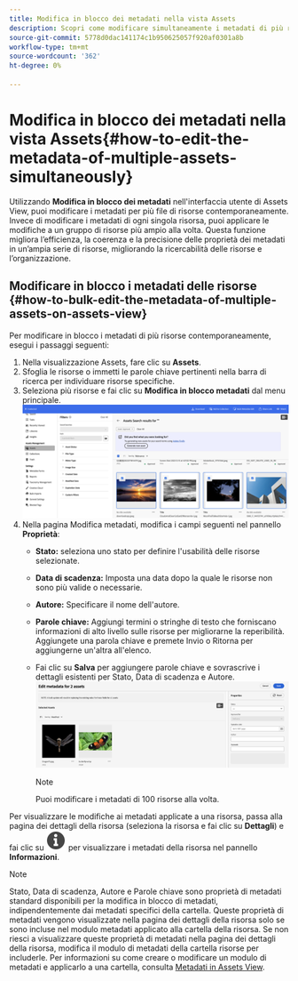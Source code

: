 ```yaml
---
title: Modifica in blocco dei metadati nella vista Assets
description: Scopri come modificare simultaneamente i metadati di più risorse disponibili nella visualizzazione Assets.
source-git-commit: 5778d0dac141174c1b950625057f920af0301a8b
workflow-type: tm+mt
source-wordcount: '362'
ht-degree: 0%

---
```


# Modifica in blocco dei metadati nella vista Assets{#how-to-edit-the-metadata-of-multiple-assets-simultaneously}

Utilizzando **Modifica in blocco dei metadati** nell&#39;interfaccia utente di Assets View, puoi modificare i metadati per più file di risorse contemporaneamente. Invece di modificare i metadati di ogni singola risorsa, puoi applicare le modifiche a un gruppo di risorse più ampio alla volta. Questa funzione migliora l’efficienza, la coerenza e la precisione delle proprietà dei metadati in un’ampia serie di risorse, migliorando la ricercabilità delle risorse e l’organizzazione.

## Modificare in blocco i metadati delle risorse {#how-to-bulk-edit-the-metadata-of-multiple-assets-on-assets-view}

Per modificare in blocco i metadati di più risorse contemporaneamente, esegui i passaggi seguenti:

1. Nella visualizzazione Assets, fare clic su **Assets**.
1. Sfoglia le risorse o immetti le parole chiave pertinenti nella barra di ricerca per individuare risorse specifiche.
1. Seleziona più risorse e fai clic su **Modifica in blocco metadati** dal menu principale.
   ![modifica in blocco dei metadati](/help/assets/assets/bulk-metadata-edit.png)
1. Nella pagina Modifica metadati, modifica i campi seguenti nel pannello **Proprietà**:
   * **Stato:** seleziona uno stato per definire l&#39;usabilità delle risorse selezionate.
   * **Data di scadenza:** Imposta una data dopo la quale le risorse non sono più valide o necessarie.
   * **Autore:** Specificare il nome dell&#39;autore.
   * **Parole chiave:** Aggiungi termini o stringhe di testo che forniscano informazioni di alto livello sulle risorse per migliorarne la reperibilità. Aggiungete una parola chiave e premete Invio o Ritorna per aggiungerne un&#39;altra all&#39;elenco.
     <!-- * **Tags:** Click ![tags icon](/help/assets/assets/tags-icon.svg) to select tags from the available options. Tags provide more specific information about the assets and enhances their discoverability. Tags already applied to the selected assets are only displayed in the **Properties** panel. If you cannot find the relevant tags, create the tags and assign them to the selected assets. See [Manage tags in Assets view](/help/assets/tagging-management-assets-view.md) for details.-->
   * Fai clic su **Salva** per aggiungere parole chiave e <!-- Tags while--> sovrascrive i dettagli esistenti per Stato, Data di scadenza e Autore.
     ![save-bulk-metadata-edit-properties](/help/assets/assets/save-bulk-metadata-edit-properties1.png)

     >[!NOTE]
     >
     >Puoi modificare i metadati di 100 risorse alla volta.

Per visualizzare le modifiche ai metadati applicate a una risorsa, passa alla pagina dei dettagli della risorsa (seleziona la risorsa e fai clic su **Dettagli**) e fai clic su ![](/help/assets/assets/info-icon-solid-black.svg) per visualizzare i metadati della risorsa nel pannello **Informazioni**.

>[!NOTE]
>
>Stato, Data di scadenza, Autore e Parole chiave <!-- and Tags--> sono proprietà di metadati standard disponibili per la modifica in blocco di metadati, indipendentemente dai metadati specifici della cartella. Queste proprietà di metadati vengono visualizzate nella pagina dei dettagli della risorsa solo se sono incluse nel modulo metadati applicato alla cartella della risorsa.  Se non riesci a visualizzare queste proprietà di metadati nella pagina dei dettagli della risorsa, modifica il modulo di metadati della cartella risorse per includerle. Per informazioni su come creare o modificare un modulo di metadati e applicarlo a una cartella, consulta [Metadati in Assets View](/help/assets/metadata-assets-view.md).


